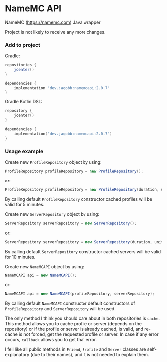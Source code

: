 # NameMC API

NameMC (https://namemc.com) Java wrapper

Project is not likely to receive any more changes.

### Add to project

Gradle:

```groovy
repositories {
	jcenter()
}

dependencies {
	implementation "dev.jaqobb:namemcapi:2.0.7"
}
```

Gradle Kotlin DSL:

```kotlin
repository {
	jcenter()
}

dependencies {
	implementation("dev.jaqobb:namemcapi:2.0.7")
}
```

### Usage example

Create new `ProfileRepository` object by using:

```java
ProfileRepository profileRepository = new ProfileRepository();
```

or:

```java
ProfileRepository profileRepository = new ProfileRepository(duration, unit);
```

By calling default `ProfileRepository` constructor cached profiles will be valid for 5 minutes.

Create new `ServerRepository` object by using:

```java
ServerRepository serverRepository = new ServerRepository();
```

or:

```java
ServerRepository serverRepository = new ServerRepository(duration, unit);
```

By calling default `ServerRepository` constructor cached servers will be valid for 10 minutes.

Create new `NameMCAPI` object by using:

```java
NameMCAPI api = new NameMCAPI();
```

or:

```java
NameMCAPI api = new NameMCAPI(profileRepository, serverRepository);
```

By calling default `NameMCAPI` constructor default constructors of `ProfileRepository` and `ServerRepository` will be used.

The only method I think you should care about in both repositories is `cache`. This method allows you to cache profile or server (depends on the repository) or if the profile or server is already cached, is valid, and re-cache is not forced, get the requested profile or server. In case if any error occurs, `callback` allows you to get that error.

I fell like all public methods in `Friend`, `Profile` and `Server` classes are self-explanatory (due to their names), and it is not needed to explain them.
